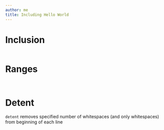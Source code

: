```yaml
---
author: me
title: Including Hello World
---
```


# Inclusion

``` {include="include-code-files.lua" .lua .numberLines}
```

# Ranges

``` {include="include-code-files.lua" .lua startLine=7 endLine=9 .numberLines}
```

``` {include="include-code-files.lua" .lua start-line=7 end-line=9 .numberLines}
```

# Detent

`detent` removes specified number of whitespaces (and only
whitespaces) from beginning of each line

``` {include="include-code-files.lua" .lua startLine=8 endLine=8 dedent=4 .bash .numberLines}
```

``` {include="include-code-files.lua" .lua startLine=61 endLine=61 dedent=5 .numberLines}
```

